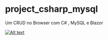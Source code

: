 # project_csharp_mysql
Um CRUD no Browser com C# , MySQL e Blazor 


[![Alt text]()](https://www.youtube.com/watch?v=CLoUY1kA4ZY)

